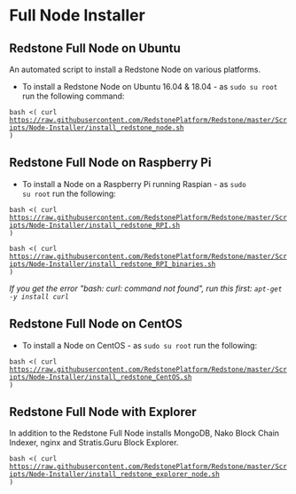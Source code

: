 # Full Node Installer
## Redstone Full Node on Ubuntu

An automated script to install a Redstone Node on various platforms.

* To install a Redstone Node on Ubuntu 16.04 & 18.04 - as <code>sudo su root</code> run the following command:

<code>bash <( curl https://raw.githubusercontent.com/RedstonePlatform/Redstone/master/Scripts/Node-Installer/install_redstone_node.sh )</code>

## Redstone Full Node on Raspberry Pi

* To install a  Node on a Raspberry Pi running Raspian - as <code>sudo su root</code> run the following:

<code>bash <( curl https://raw.githubusercontent.com/RedstonePlatform/Redstone/master/Scripts/Node-Installer/install_redstone_RPI.sh )</code>

<code>bash <( curl https://raw.githubusercontent.com/RedstonePlatform/Redstone/master/Scripts/Node-Installer/install_redstone_RPI_binaries.sh )</code>

*If you get the error "bash: curl: command not found", run this first: <code>apt-get -y install curl</code>*

## Redstone Full Node on CentOS

* To install a Node on CentOS - as <code>sudo su root</code> run the following:

<code>bash <( curl https://raw.githubusercontent.com/RedstonePlatform/Redstone/master/Scripts/Node-Installer/install_redstone_CentOS.sh )</code>

## Redstone Full Node with Explorer

In addition to the Redstone Full Node installs MongoDB, Nako Block Chain Indexer, nginx and Stratis.Guru Block Explorer.

<code>bash <( curl https://raw.githubusercontent.com/RedstonePlatform/Redstone/master/Scripts/Node-Installer/install_redstone_explorer_node.sh )</code>


